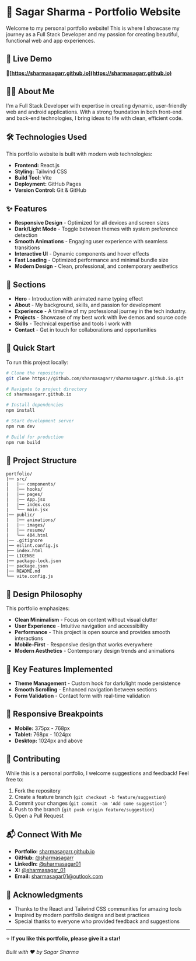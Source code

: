 # 💫 Sagar Sharma - Portfolio Website

Welcome to my personal portfolio website! This is where I showcase my journey as a Full Stack Developer and my passion for creating beautiful, functional web and app experiences.

## 🚀 Live Demo

**🔗[https://sharmasagarr.github.io](https://sharmasagarr.github.io)**

## 👨‍💻 About Me

I'm a Full Stack Developer with expertise in creating dynamic, user-friendly web and android applications. With a strong foundation in both front-end and back-end technologies, I bring ideas to life with clean, efficient code.

## 🛠️ Technologies Used

This portfolio website is built with modern web technologies:

- **Frontend:** React.js
- **Styling:** Tailwind CSS
- **Build Tool:** Vite
- **Deployment:** GitHub Pages
- **Version Control:** Git & GitHub

## ✨ Features

- **Responsive Design** - Optimized for all devices and screen sizes
- **Dark/Light Mode** - Toggle between themes with system preference detection
- **Smooth Animations** - Engaging user experience with seamless transitions
- **Interactive UI** - Dynamic components and hover effects
- **Fast Loading** - Optimized performance and minimal bundle size
- **Modern Design** - Clean, professional, and contemporary aesthetics

## 🎯 Sections

- **Hero** - Introduction with animated name typing effect
- **About** - My background, skills, and passion for development
- **Experience** - A timeline of my professional journey in the tech industry.
- **Projects** - Showcase of my best work with live demos and source code
- **Skills** - Technical expertise and tools I work with
- **Contact** - Get in touch for collaborations and opportunities

## 🚀 Quick Start

To run this project locally:

```bash
# Clone the repository
git clone https://github.com/sharmasagarr/sharmasagarr.github.io.git

# Navigate to project directory
cd sharmasagarr.github.io

# Install dependencies
npm install

# Start development server
npm run dev

# Build for production
npm run build
```

## 📁 Project Structure

```
portfolio/
|── src/
|   |── components/
|   |── hooks/
|   |── pages/
|   |── App.jsx
|   |── index.css
|   └── main.jsx
|── public/
|   |── animations/
|   |── images/
|   |── resume/
|   └── 404.html
|── .gitignore
|── eslint.config.js
├── index.html
|── LICENSE
|── package-lock.json
|── package.json
|── README.md
└── vite.config.js

```

## 🎨 Design Philosophy

This portfolio emphasizes:
- **Clean Minimalism** - Focus on content without visual clutter
- **User Experience** - Intuitive navigation and accessibility
- **Performance** - This project is open source and provides smooth interactions
- **Mobile-First** - Responsive design that works everywhere
- **Modern Aesthetics** - Contemporary design trends and animations

## 🔧 Key Features Implemented

- **Theme Management** - Custom hook for dark/light mode persistence
- **Smooth Scrolling** - Enhanced navigation between sections
- **Form Validation** - Contact form with real-time validation

## 📱 Responsive Breakpoints

- **Mobile:** 375px - 768px
- **Tablet:** 768px - 1024px
- **Desktop:** 1024px and above

## 🤝 Contributing

While this is a personal portfolio, I welcome suggestions and feedback! Feel free to:

1. Fork the repository
2. Create a feature branch (`git checkout -b feature/suggestion`)
3. Commit your changes (`git commit -am 'Add some suggestion'`)
4. Push to the branch (`git push origin feature/suggestion`)
5. Open a Pull Request

## 📬 Connect With Me

- **Portfolio:** [sharmasagarr.github.io](https://sharmasagarr.github.io)
- **GitHub:** [@sharmasagarr](https://github.com/sharmasagarr)
- **LinkedIn:** [@sharmasagar01](https://linkedin.com/in/sharmasagar01)
- **X:** [@sharmasagar_01](https://x.com/sharmasagar_01)
- **Email:** [sharmasagar01@outlook.com](mailto:sharmasagar01@outlook.com)


## 🙏 Acknowledgments

- Thanks to the React and Tailwind CSS communities for amazing tools
- Inspired by modern portfolio designs and best practices
- Special thanks to everyone who provided feedback and suggestions

---

⭐ **If you like this portfolio, please give it a star!**

*Built with ❤️ by Sagar Sharma*